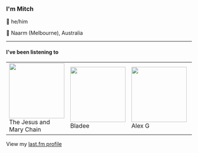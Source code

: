 <article><h3>I&#x27;m Mitch</h3><section><p>👨 he/him</p><p>📍 Naarm (Melbourne), Australia</p></section><hr/><section><h4>I&#x27;ve been listening to</h4><table><tbody><td><img src="https://lastfm.freetls.fastly.net/i/u/174s/3980ed7953d380472acb2e704bae4875.png" height="150px" alt="" role="presentation"/><br/>The Jesus and Mary Chain</td><td><img src="https://lastfm.freetls.fastly.net/i/u/174s/6893332c459d779c9e00b3a09aa31589.png" height="150px" alt="" role="presentation"/><br/>Bladee</td><td><img src="https://lastfm.freetls.fastly.net/i/u/174s/0b8520054cfd8af493b44a8bed0a2361.png" height="150px" alt="" role="presentation"/><br/>Alex G</td><td><img src="https://lastfm.freetls.fastly.net/i/u/174s/cbc148557dffcf0f462bf1c84671c683.png" height="150px" alt="" role="presentation"/><br/>Men I Trust</td><td><img src="https://lastfm.freetls.fastly.net/i/u/174s/d8f4b36ecc71d9d16fed6c8362e2e41a.png" height="150px" alt="" role="presentation"/><br/>Florist</td></tbody></table><span>View my <a href="https://www.last.fm/user/my-slab">last.fm profile</a></span></section></article>